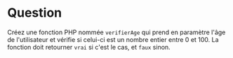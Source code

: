 # Question
Créez une fonction PHP nommée `verifierAge` qui prend en paramètre l'âge de l'utilisateur et vérifie si celui-ci est un nombre entier entre 0 et 100. 
La fonction doit retourner `vrai` si c'est le cas, et `faux` sinon.